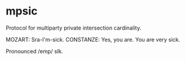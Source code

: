 # mpsic

Protocol for multiparty private intersection cardinality.

MOZART: Sra-I'm-sick.
CONSTANZE: Yes, you are. You are very sick.

Pronounced /emp/ sIk.

